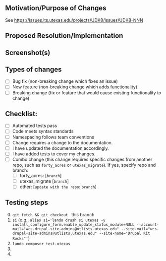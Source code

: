 <!--- Title format : ISSUE # : Action-verb driven description-->

## Motivation/Purpose of Changes
<!--- Why is this change needed? Links to existing issues are great. -->
See https://issues.its.utexas.edu/projects/UDK8/issues/UDK8-NNN

## Proposed Resolution/Implementation
<!--- Describe any implementation choices you made that are noteworthy -->
<!--- or may require discussion. -->

## Screenshot(s)
<!--- (If relevant) -->

## Types of changes
<!--- Put an `x` in all the boxes that apply: -->
- [ ] Bug fix (non-breaking change which fixes an issue)
- [ ] New feature (non-breaking change which adds functionality)
- [ ] Breaking change (fix or feature that would cause existing functionality to change)

## Checklist:
<!--- Go over all the following points, and put an `x` in all the boxes that apply. -->
<!--- If you're unsure about any of these, don't hesitate to ask. We're here to help! -->
<!--- Put an `x` in all the boxes that apply: -->
- [ ] Automated tests pass
- [ ] Code meets syntax standards
- [ ] Namespacing follows team conventions
- [ ] Change requires a change to the documentation.
- [ ] I have updated the documentation accordingly.
- [ ] I have added tests to cover my changes.
- [ ] Combo change (this change requires specific changes from another repo, such as  `forty_acres` or `utexas_migrate`). If yes, specify repo and branch:
  - [ ] forty_acres: [`branch`]
  - [ ] utexas_migrate [`branch`]
  - [ ] other: [`update with the repo`: `branch`]

## Testing steps
<!--- Include notes for both functional testing & code review -->
0. `git fetch && git checkout ` this branch
0. `si` (e.g., `alias si='lando drush si utexas -y install_configure_form.enable_update_status_module=NULL --account-mail="wcs-drupal-site-admins@utlists.utexas.edu" --site-mail="wcs-drupal-site-admins@utlists.utexas.edu" --site-name="Drupal Kit Rocks"'`)
0. `lando composer test-utexas`
0.
0.
